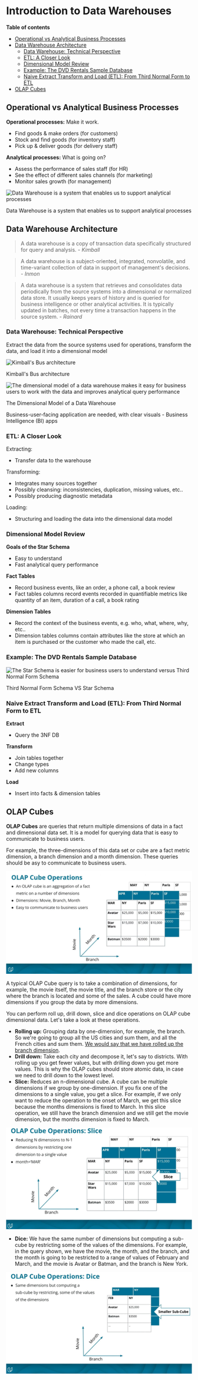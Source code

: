 # Introduction to Data Warehouses
**Table of contents**
- [Operational vs Analytical Business Processes](#operational-vs-analytical-business-processes)
- [Data Warehouse Architecture](#data-warehouse-architecture)
  * [Data Warehouse: Technical Perspective](#data-warehouse-technical-perspective)
  * [ETL: A Closer Look](#etl-a-closer-look)
  * [Dimensional Model Review](#dimensional-model-review)
  * [Example: The DVD Rentals Sample Database](#example-the-dvd-rentals-sample-database)
  * [Naive Extract Transform and Load (ETL): From Third Normal Form to ETL](#naive-extract-transform-and-load-etl-from-third-normal-form-to-etl)
- [OLAP Cubes](#olap-cubes)


## Operational vs Analytical Business Processes

**Operational processes:**  Make it work.

-   Find goods & make orders (for customers)
-   Stock and find goods (for inventory staff)
-   Pick up & deliver goods (for delivery staff)

**Analytical processes:**  What is going on?

-   Assess the performance of sales staff (for HR)
-   See the effect of different sales channels (for marketing)
-   Monitor sales growth (for management)

![Data Warehouse is a system that enables us to support analytical processes](https://video.udacity-data.com/topher/2021/August/6111bc21_l1-introduction-to-datawarehousing/l1-introduction-to-datawarehousing.png)

Data Warehouse is a system that enables us to support analytical processes

## Data Warehouse Architecture

> A data warehouse is a copy of transaction data specifically structured for query and analysis. -  _Kimball_

> A data warehouse is a subject-oriented, integrated, nonvolatile, and time-variant collection of data in support of management's decisions. -  _Inmon_

> A data warehouse is a system that retrieves and consolidates data periodically from the source systems into a dimensional or normalized data store. It usually keeps years of history and is queried for business intelligence or other analytical activities. It is typically updated in batches, not every time a transaction happens in the source system. -  _Rainard_


### Data Warehouse: Technical Perspective

Extract the data from the source systems used for operations, transform the data, and load it into a dimensional model

![Kimball's Bus architecture](https://video.udacity-data.com/topher/2021/August/6112ddd2_l1-introduction-to-datawarehousing-3/l1-introduction-to-datawarehousing-3.png)

Kimball's Bus architecture

![The dimensional model of a data warehouse makes it easy for business users to work with the data and improves analytical query performance](https://video.udacity-data.com/topher/2021/August/6111d21c_l1-introduction-to-datawarehousing-1/l1-introduction-to-datawarehousing-1.png)

The Dimensional Model of a Data Warehouse

Business-user-facing application are needed, with clear visuals - Business Intelligence (BI) apps

### ETL: A Closer Look

Extracting:

-   Transfer data to the warehouse

Transforming:

-   Integrates many sources together
-   Possibly cleansing: inconsistencies, duplication, missing values, etc..
-   Possibly producing diagnostic metadata

Loading:

-   Structuring and loading the data into the dimensional data model


### Dimensional Model Review

**Goals of the Star Schema**

-   Easy to understand
-   Fast analytical query performance

**Fact Tables**

-   Record business events, like an order, a phone call, a book review
-   Fact tables columns record events recorded in quantifiable metrics like quantity of an item, duration of a call, a book rating

**Dimension Tables**

-   Record the context of the business events, e.g. who, what, where, why, etc..
-   Dimension tables columns contain attributes like the store at which an item is purchased or the customer who made the call, etc.


### Example: The DVD Rentals Sample Database

![The Star Schema is easier for business users to understand versus Third Normal Form Schema ](https://video.udacity-data.com/topher/2021/August/6111d490_l1-introduction-to-datawarehousing-2/l1-introduction-to-datawarehousing-2.png)

Third Normal Form Schema VS Star Schema

### Naive Extract Transform and Load (ETL): From Third Normal Form to ETL

**Extract**

-   Query the 3NF DB

**Transform**

-   Join tables together
-   Change types
-   Add new columns

**Load**

-   Insert into facts & dimension tables

## OLAP Cubes

**OLAP Cubes** are queries that return multiple dimensions of data in a fact and dimensional data set. It is a model for querying data that is easy to communicate to business users. 

For example, the three-dimensions of this data set or cube are a fact metric dimension, a branch dimension and a month dimension. These queries should be asy to communicate to business users. 


![OLAP Cube Operations ](https://github.com/Gabrielaholzel/Data-Engineering-with-AWS/blob/84a82b1ea26d98d3e0a3e89c93cb9992696b93ee/Images/OLAP-Cube-Operations.jpg)

A typical OLAP Cube query is to take a combination of dimensions, for example, the movie itself, the movie title, and the branch store or the city where the branch is located and some of the sales. A cube could have more dimensions if you group the data by more dimensions. 

You can perform roll up, drill down, slice and dice operations on OLAP cube dimensional data. Let's take a look at these operations. 

- **Rolling up:** Grouping data by one-dimension, for example, the branch. So we're going to group all the US cities and sum them, and all the French cities and sum them. <u>We would say that we have rolled up the branch dimension</u>.
- **Drill down:** Take each city and decompose it, let's say to districts. With rolling up you get fewer values, but with drilling down you get more values. This is why the OLAP cubes should store atomic data, in case we need to drill down to the lowest level. 
- **Slice:** Reduces an n-dimensional cube. A cube can be multiple dimensions if we group by one-dimension. If you fix one of the dimensions to a single value, you get a slice. For example, if we only want to reduce the operation to the onset of March, we get this slice because the months dimensions is fixed to March. In this slice operation, we still have the branch dimension and we still get the movie dimension, but the months dimension is fixed to March. 

![Slice](https://github.com/Gabrielaholzel/Data-Engineering-with-AWS/blob/04a3647f7ac64769d7507b370f49a87c300b62e5/Images/OLAP-Cube-Slice.jpg)


- **Dice:** We have the same number of dimensions but computing a sub-cube by restricting some of the values of the dimensions. For example, in the query shown, we have the movie, the month, and the branch, and the month is going to be restricted to a range of values of February and March, and the movie is Avatar or Batman, and the branch is New York.

![Dice](https://github.com/Gabrielaholzel/Data-Engineering-with-AWS/blob/2b049d92d50b68293079e114ab1a4ed93ff6639b/Images/OLAP-Cube-Dice.jpg)

